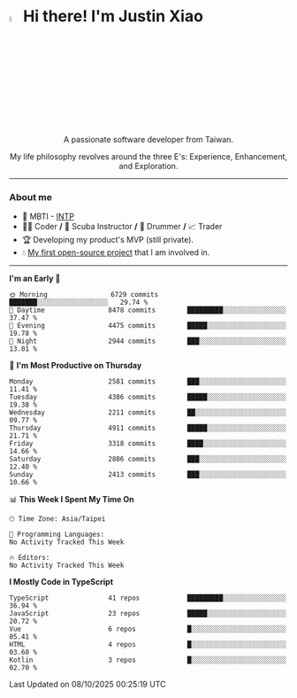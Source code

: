 # <img src="https://media.giphy.com/media/hvRJCLFzcasrR4ia7z/giphy.gif" width="5%">Hi there! I'm Justin Xiao
<p align="center">A passionate software developer from Taiwan.  </p>
<p align="center">My life philosophy revolves around the three E's: Experience, Enhancement, and Exploration.</p>

---
### About me
- 👀 MBTI - [INTP](https://www.16personalities.com/intp-personality)
- 👨‍💻 Coder **/** 🤿 Scuba Instructor **/** 🥁 Drummer **/** 📈 Trader
- 🏆 Developing my product's MVP (still private).
- 💧 [My first open-source project](https://github.com/Game-as-a-Service/Game-Lobby-Web) that I am involved in.

---
<!--START_SECTION:waka-->
**I'm an Early 🐤** 

```text
🌞 Morning                6729 commits        ███████░░░░░░░░░░░░░░░░░░   29.74 % 
🌆 Daytime                8478 commits        █████████░░░░░░░░░░░░░░░░   37.47 % 
🌃 Evening                4475 commits        █████░░░░░░░░░░░░░░░░░░░░   19.78 % 
🌙 Night                  2944 commits        ███░░░░░░░░░░░░░░░░░░░░░░   13.01 % 
```
📅 **I'm Most Productive on Thursday** 

```text
Monday                   2581 commits        ███░░░░░░░░░░░░░░░░░░░░░░   11.41 % 
Tuesday                  4386 commits        █████░░░░░░░░░░░░░░░░░░░░   19.38 % 
Wednesday                2211 commits        ██░░░░░░░░░░░░░░░░░░░░░░░   09.77 % 
Thursday                 4911 commits        █████░░░░░░░░░░░░░░░░░░░░   21.71 % 
Friday                   3318 commits        ████░░░░░░░░░░░░░░░░░░░░░   14.66 % 
Saturday                 2806 commits        ███░░░░░░░░░░░░░░░░░░░░░░   12.40 % 
Sunday                   2413 commits        ███░░░░░░░░░░░░░░░░░░░░░░   10.66 % 
```


📊 **This Week I Spent My Time On** 

```text
🕑︎ Time Zone: Asia/Taipei

💬 Programming Languages: 
No Activity Tracked This Week

🔥 Editors: 
No Activity Tracked This Week
```

**I Mostly Code in TypeScript** 

```text
TypeScript               41 repos            █████████░░░░░░░░░░░░░░░░   36.94 % 
JavaScript               23 repos            █████░░░░░░░░░░░░░░░░░░░░   20.72 % 
Vue                      6 repos             █░░░░░░░░░░░░░░░░░░░░░░░░   05.41 % 
HTML                     4 repos             █░░░░░░░░░░░░░░░░░░░░░░░░   03.60 % 
Kotlin                   3 repos             █░░░░░░░░░░░░░░░░░░░░░░░░   02.70 % 
```




 Last Updated on 08/10/2025 00:25:19 UTC
<!--END_SECTION:waka-->

